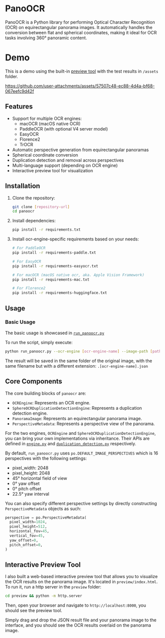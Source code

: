 # PanoOCR

PanoOCR is a Python library for performing Optical Character Recognition (OCR) on equirectangular panorama images. It automatically handles the conversion between flat and spherical coordinates, making it ideal for OCR tasks involving 360° panoramic content.

# Demo

This is a demo using the built-in [preview tool](#Interactive-Preview-Tool) with the test results in `/assets` folder.

https://github.com/user-attachments/assets/57507c48-ec88-4d4a-bf68-067eefc9d42f

## Features

- Support for multiple OCR engines:
  - macOCR (macOS native OCR)
  - PaddleOCR (with optional V4 server model)
  - EasyOCR
  - Florence2
  - TrOCR
- Automatic perspective generation from equirectangular panoramas
- Spherical coordinate conversion
- Duplication detection and removal across perspectives
- Multi-language support (depending on OCR engine)
- Interactive preview tool for visualization

## Installation

1. Clone the repository:

   ```bash
   git clone [repository-url]
   cd panoocr
   ```

2. Install dependencies:

   ```bash
   pip install -r requirements.txt
   ```

3. Install ocr-engine-specific requirements based on your needs:

   ```bash
   # For PaddleOCR
   pip install -r requirements-paddle.txt

   # For EasyOCR
   pip install -r requirements-easyocr.txt

   # For macOCR (macOS native ocr, aka. Apple Vision Framework)
   pip install -r requirements-mac.txt

   # For Florence2
   pip install -r requirements-huggingface.txt
   ```

## Usage

### Basic Usage

The basic usage is showcased in [`run_panoocr.py`](run_panoocr.py)

To run the script, simply execute:

```bash
python run_panoocr.py --ocr-engine [ocr-engine-name] --image-path [path-to-panorama-image]
```

The result will be saved in the same folder of the original image, with the same filename but with a different extension: `.[ocr-engine-name].json`

## Core Components

The core building blocks of `panoocr` are:

- `OCREngine`: Represents an OCR engine.
- `SphereOCRDuplicationDetectionEngine`: Represents a duplication detection engine.
- `PanoramaImage`: Represents an equirectangular panorama image.
- `PerspectiveMetadata`: Represents a perspective view of the panorama.

For the two engines, `OCREngine` and `SphereOCRDuplicationDetectionEngine`, you can bring your own implementations via inheritance. Their APIs are defined in [`engine.py`](panoocr/ocr/engine.py) and [`duplication_detection.py`](panoocr/ocr/duplication_detection.py) respectively.

By default, `run_panoocr.py` uses `po.DEFAULT_IMAGE_PERSPECTIVES` which is 16 perspectives with the following settings:

- pixel_width: 2048
- pixel_height: 2048
- 45° horizontal field of view
- 0° yaw offset
- 0° pitch offset
- 22.5° yaw interval

You can also specify different perspective settings by directly constructing `PerspectiveMetadata` objects as such:

```python
perspective = po.PerspectiveMetadata(
  pixel_width=1024,
  pixel_height=512,
  horizontal_fov=45,
  vertical_fov=45,
  yaw_offset=0,
  pitch_offset=0,
)
```

## Interactive Preview Tool

I also built a web-based interactive preview tool that allows you to visualize the OCR results on the panorama image. It's located in `preview/index.html`. To run it, run a http server in the `preview` folder:

```bash
cd preview && python -m http.server
```

Then, open your browser and navigate to `http://localhost:8000`, you should see the preview tool.

Simply drag and drop the JSON result file and your panorama image to the interface, and you should see the OCR results overlaid on the panorama image.

